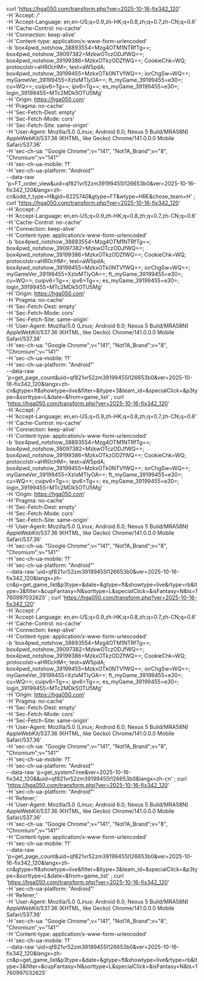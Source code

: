 curl 'https://hga050.com/transform.php?ver=2025-10-16-fix342_120' \
-H 'Accept: */*' \
-H 'Accept-Language: en,en-US;q=0.9,zh-HK;q=0.8,zh;q=0.7,zh-CN;q=0.6' \
-H 'Cache-Control: no-cache' \
-H 'Connection: keep-alive' \
-H 'Content-type: application/x-www-form-urlencoded' \
-b 'box4pwd_notshow_38893554=Mzg4OTM1NTRfTg==; box4pwd_notshow_39097382=MzkwOTczODJfWQ==; box4pwd_notshow_39199386=MzkxOTkzODZfWQ==; CookieChk=WQ; protocolstr=aHR0cHM=; test=aW5pdA; box4pwd_notshow_39199455=MzkxOTk0NTVfWQ==; iorChgSw=WQ==; myGameVer_39199455=XzIxMTIyOA==; ft_myGame_39199455=e30=; cu=WQ==; cuipv6=Tg==; ipv6=Tg==; es_myGame_39199455=e30=; login_39199455=MTc2MDk5OTU5Mg' \
-H 'Origin: https://hga050.com' \
-H 'Pragma: no-cache' \
-H 'Sec-Fetch-Dest: empty' \
-H 'Sec-Fetch-Mode: cors' \
-H 'Sec-Fetch-Site: same-origin' \
-H 'User-Agent: Mozilla/5.0 (Linux; Android 6.0; Nexus 5 Build/MRA58N) AppleWebKit/537.36 (KHTML, like Gecko) Chrome/141.0.0.0 Mobile Safari/537.36' \
-H 'sec-ch-ua: "Google Chrome";v="141", "Not?A_Brand";v="8", "Chromium";v="141"' \
-H 'sec-ch-ua-mobile: ?1' \
-H 'sec-ch-ua-platform: "Android"' \
--data-raw 'p=FT_order_view&uid=qf821vr52zm39199455l126653b0&ver=2025-10-16-fix342_120&langx=zh-cn&odd_f_type=H&gid=8225740&gtype=FT&wtype=HRE&chose_team=H' ;
curl 'https://hga050.com/transform.php?ver=2025-10-16-fix342_120' \
-H 'Accept: */*' \
-H 'Accept-Language: en,en-US;q=0.9,zh-HK;q=0.8,zh;q=0.7,zh-CN;q=0.6' \
-H 'Cache-Control: no-cache' \
-H 'Connection: keep-alive' \
-H 'Content-type: application/x-www-form-urlencoded' \
-b 'box4pwd_notshow_38893554=Mzg4OTM1NTRfTg==; box4pwd_notshow_39097382=MzkwOTczODJfWQ==; box4pwd_notshow_39199386=MzkxOTkzODZfWQ==; CookieChk=WQ; protocolstr=aHR0cHM=; test=aW5pdA; box4pwd_notshow_39199455=MzkxOTk0NTVfWQ==; iorChgSw=WQ==; myGameVer_39199455=XzIxMTIyOA==; ft_myGame_39199455=e30=; cu=WQ==; cuipv6=Tg==; ipv6=Tg==; es_myGame_39199455=e30=; login_39199455=MTc2MDk5OTU5Mg' \
-H 'Origin: https://hga050.com' \
-H 'Pragma: no-cache' \
-H 'Sec-Fetch-Dest: empty' \
-H 'Sec-Fetch-Mode: cors' \
-H 'Sec-Fetch-Site: same-origin' \
-H 'User-Agent: Mozilla/5.0 (Linux; Android 6.0; Nexus 5 Build/MRA58N) AppleWebKit/537.36 (KHTML, like Gecko) Chrome/141.0.0.0 Mobile Safari/537.36' \
-H 'sec-ch-ua: "Google Chrome";v="141", "Not?A_Brand";v="8", "Chromium";v="141"' \
-H 'sec-ch-ua-mobile: ?1' \
-H 'sec-ch-ua-platform: "Android"' \
--data-raw 'p=get_page_count&uid=qf821vr52zm39199455l126653b0&ver=2025-10-16-fix342_120&langx=zh-cn&gtype=ft&showtype=live&filter=&ltype=3&team_id=&specialClick=&p3type=&sorttype=L&date=&from=game_list' ;
curl 'https://hga050.com/transform.php?ver=2025-10-16-fix342_120' \
-H 'Accept: */*' \
-H 'Accept-Language: en,en-US;q=0.9,zh-HK;q=0.8,zh;q=0.7,zh-CN;q=0.6' \
-H 'Cache-Control: no-cache' \
-H 'Connection: keep-alive' \
-H 'Content-type: application/x-www-form-urlencoded' \
-b 'box4pwd_notshow_38893554=Mzg4OTM1NTRfTg==; box4pwd_notshow_39097382=MzkwOTczODJfWQ==; box4pwd_notshow_39199386=MzkxOTkzODZfWQ==; CookieChk=WQ; protocolstr=aHR0cHM=; test=aW5pdA; box4pwd_notshow_39199455=MzkxOTk0NTVfWQ==; iorChgSw=WQ==; myGameVer_39199455=XzIxMTIyOA==; ft_myGame_39199455=e30=; cu=WQ==; cuipv6=Tg==; ipv6=Tg==; es_myGame_39199455=e30=; login_39199455=MTc2MDk5OTU5Mg' \
-H 'Origin: https://hga050.com' \
-H 'Pragma: no-cache' \
-H 'Sec-Fetch-Dest: empty' \
-H 'Sec-Fetch-Mode: cors' \
-H 'Sec-Fetch-Site: same-origin' \
-H 'User-Agent: Mozilla/5.0 (Linux; Android 6.0; Nexus 5 Build/MRA58N) AppleWebKit/537.36 (KHTML, like Gecko) Chrome/141.0.0.0 Mobile Safari/537.36' \
-H 'sec-ch-ua: "Google Chrome";v="141", "Not?A_Brand";v="8", "Chromium";v="141"' \
-H 'sec-ch-ua-mobile: ?1' \
-H 'sec-ch-ua-platform: "Android"' \
--data-raw 'uid=qf821vr52zm39199455l126653b0&ver=2025-10-16-fix342_120&langx=zh-cn&p=get_game_list&p3type=&date=&gtype=ft&showtype=live&rtype=rb&ltype=3&filter=&cupFantasy=N&sorttype=L&specialClick=&isFantasy=N&ts=1760997032625' ;
curl 'https://hga050.com/transform.php?ver=2025-10-16-fix342_120' \
-H 'Accept: */*' \
-H 'Accept-Language: en,en-US;q=0.9,zh-HK;q=0.8,zh;q=0.7,zh-CN;q=0.6' \
-H 'Cache-Control: no-cache' \
-H 'Connection: keep-alive' \
-H 'Content-type: application/x-www-form-urlencoded' \
-b 'box4pwd_notshow_38893554=Mzg4OTM1NTRfTg==; box4pwd_notshow_39097382=MzkwOTczODJfWQ==; box4pwd_notshow_39199386=MzkxOTkzODZfWQ==; CookieChk=WQ; protocolstr=aHR0cHM=; test=aW5pdA; box4pwd_notshow_39199455=MzkxOTk0NTVfWQ==; iorChgSw=WQ==; myGameVer_39199455=XzIxMTIyOA==; ft_myGame_39199455=e30=; cu=WQ==; cuipv6=Tg==; ipv6=Tg==; es_myGame_39199455=e30=; login_39199455=MTc2MDk5OTU5Mg' \
-H 'Origin: https://hga050.com' \
-H 'Pragma: no-cache' \
-H 'Sec-Fetch-Dest: empty' \
-H 'Sec-Fetch-Mode: cors' \
-H 'Sec-Fetch-Site: same-origin' \
-H 'User-Agent: Mozilla/5.0 (Linux; Android 6.0; Nexus 5 Build/MRA58N) AppleWebKit/537.36 (KHTML, like Gecko) Chrome/141.0.0.0 Mobile Safari/537.36' \
-H 'sec-ch-ua: "Google Chrome";v="141", "Not?A_Brand";v="8", "Chromium";v="141"' \
-H 'sec-ch-ua-mobile: ?1' \
-H 'sec-ch-ua-platform: "Android"' \
--data-raw 'p=get_systemTime&ver=2025-10-16-fix342_120&&uid=qf821vr52zm39199455l126653b0&langx=zh-cn' ;
curl 'https://hga050.com/transform.php?ver=2025-10-16-fix342_120' \
-H 'sec-ch-ua-platform: "Android"' \
-H 'Referer;' \
-H 'User-Agent: Mozilla/5.0 (Linux; Android 6.0; Nexus 5 Build/MRA58N) AppleWebKit/537.36 (KHTML, like Gecko) Chrome/141.0.0.0 Mobile Safari/537.36' \
-H 'sec-ch-ua: "Google Chrome";v="141", "Not?A_Brand";v="8", "Chromium";v="141"' \
-H 'Content-type: application/x-www-form-urlencoded' \
-H 'sec-ch-ua-mobile: ?1' \
--data-raw 'p=get_page_count&uid=qf821vr52zm39199455l126653b0&ver=2025-10-16-fix342_120&langx=zh-cn&gtype=ft&showtype=live&filter=&ltype=3&team_id=&specialClick=&p3type=&sorttype=L&date=&from=game_list' ;
curl 'https://hga050.com/transform.php?ver=2025-10-16-fix342_120' \
-H 'sec-ch-ua-platform: "Android"' \
-H 'Referer;' \
-H 'User-Agent: Mozilla/5.0 (Linux; Android 6.0; Nexus 5 Build/MRA58N) AppleWebKit/537.36 (KHTML, like Gecko) Chrome/141.0.0.0 Mobile Safari/537.36' \
-H 'sec-ch-ua: "Google Chrome";v="141", "Not?A_Brand";v="8", "Chromium";v="141"' \
-H 'Content-type: application/x-www-form-urlencoded' \
-H 'sec-ch-ua-mobile: ?1' \
--data-raw 'uid=qf821vr52zm39199455l126653b0&ver=2025-10-16-fix342_120&langx=zh-cn&p=get_game_list&p3type=&date=&gtype=ft&showtype=live&rtype=rb&ltype=3&filter=&cupFantasy=N&sorttype=L&specialClick=&isFantasy=N&ts=1760997032625'
